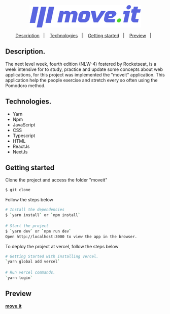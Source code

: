 <p align="center">
    <img src="./moveit/public/logo-full.svg" alt="MoveIt" width="350px" />
</p>

<p align="center">
    <a href="#-description">Description</a>&nbsp;&nbsp;&nbsp;|&nbsp;&nbsp;&nbsp;
    <a href="#-technologies">Technologies</a>&nbsp;&nbsp;&nbsp;|&nbsp;&nbsp;&nbsp;
    <a href="#-getting-started">Getting started</a>&nbsp;&nbsp;&nbsp;|&nbsp;&nbsp;&nbsp;
    <a href="#-preview">Preview</a>&nbsp;&nbsp;&nbsp;|&nbsp;&nbsp;&nbsp;
</p>

## Description.
The next level week, fourth edition (NLW-4) fostered by Rocketseat, is a week intensive for to study, practice and update some concepts about web applications, for this project was implemented the "moveit" application. This application help the people exercise and stretch every so often using the Pomodoro method.

## Technologies.
- Yarn
- Npm
- JavaScript
- CSS
- Typescript
- HTML
- ReactJs
- NextJs

## Getting started
Clone the project and access the folder "moveit"
```bash
$ git clone 
```

Follow the steps below
```bash
# Install the dependencies
$ `yarn install` or `npm install`

# Start the project
$ `yarn dev` or `npm run dev`
Open http://localhost:3000 to view the app in the browser.
```

To deploy the project at vercel, follow the steps below
```bash
# Getting Started with installing vercel.
`yarn global add vercel`

# Run vercel commands.
`yarn login`
```

## Preview
**[move.it](https://moveit-roan-five.vercel.app)**
